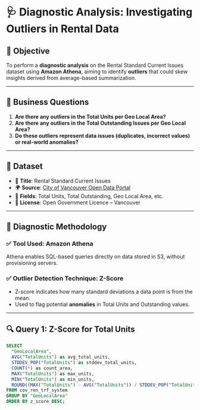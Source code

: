 # 🩺 Diagnostic Analysis: Investigating Outliers in Rental Data

## 🎯 Objective

To perform a **diagnostic analysis** on the Rental Standard Current Issues dataset using **Amazon Athena**, aiming to identify **outliers** that could skew insights derived from average-based summarization.

---

## 📌 Business Questions

1. **Are there any outliers in the Total Units per Geo Local Area?**
2. **Are there any outliers in the Total Outstanding Issues per Geo Local Area?**
3. **Do these outliers represent data issues (duplicates, incorrect values) or real-world anomalies?**

---

## 📂 Dataset

- 📄 **Title**: Rental Standard Current Issues
- 🌍 **Source**: [City of Vancouver Open Data Portal](https://opendata.vancouver.ca)
- 🧾 **Fields**: Total Units, Total Outstanding, Geo Local Area, etc.
- 📜 **License**: Open Government Licence – Vancouver

---

## 🧪 Diagnostic Methodology

### ✅ Tool Used: **Amazon Athena**
Athena enables SQL-based queries directly on data stored in S3, without provisioning servers.

### ✅ Outlier Detection Technique: **Z-Score**
- Z-score indicates how many standard deviations a data point is from the mean.
- Used to flag potential **anomalies** in Total Units and Outstanding values.

---

## 🔍 Query 1: Z-Score for Total Units

```sql
SELECT 
  "GeoLocalArea",
  AVG("TotalUnits") as avg_total_units,
  STDDEV_POP("TotalUnits") as stddev_total_units,
  COUNT(*) as count_area,
  MAX("TotalUnits") as max_units,
  MIN("TotalUnits") as min_units,
  ROUND((MAX("TotalUnits") - AVG("TotalUnits")) / STDDEV_POP("TotalUnits"), 2) as z_score
FROM cov_ren_trf_system
GROUP BY "GeoLocalArea"
ORDER BY z_score DESC;

